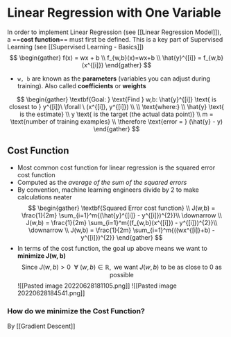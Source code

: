 # Linear Regression with One Variable
In order to implement Linear Regression (see [[Linear Regression Model]]), a ==**cost function**== must first be defined. This is a key part of Supervised Learning (see [[Supervised Learning - Basics]])
$$
\begin{gather}
f(x) = wx + b \\
f_{w,b}(x)=wx+b \\
\hat{y}^{[i]} = f_{w,b}(x^{[i]})
\end{gather}
$$
- `w, b` are known as the **parameters** (variables you can adjust during training). Also called **coefficients** or **weights**

$$
\begin{gather}
\textbf{Goal: } \text{Find } w,b: \hat{y}^{[i]} \text{ is closest to } y^{[i]}\ \forall \ (x^{[i]}, y^{[i]}) \\
\\ \text{where:} \\
\hat{y} \text{  is the estimate} \\
y \text{ is the target (the actual data point)} \\
m = \text{number of training examples} \\
\therefore \text{error = } (\hat{y} - y)
\end{gather}
$$
## Cost Function
- Most common cost function for linear regression is the squared error cost function
- Computed as the *average of the sum of the squared errors*
- By convention, machine learning engineers divide by 2 to make calculations neater
 $$
\begin{gather}
\textbf{Squared Error cost function} \\
J(w,b) = \frac{1}{2m} \sum_{i=1}^m{(\hat{y}^{[i]} - y^{[i]})^{2}}\\
\downarrow \\
J(w,b) = \frac{1}{2m} \sum_{i=1}^m{(f_{w,b}(x^{[i]}) - y^{[i]})^{2}}\\
\downarrow \\
J(w,b) = \frac{1}{2m} \sum_{i=1}^m{((wx^{[i]}+b) - y^{[i]})^{2}}
\end{gather}
$$
- In terms of the cost function, the goal up above means we want to **minimize J(w, b)**
$$
\text{Since } J(w,b) > 0 \ \ \forall \ (w,b) \in \mathbb{R}, \text{ we want } J(w,b) \text{ to be as close to 0 as possible}
$$ ![[Pasted image 20220628181105.png]]
![[Pasted image 20220628184541.png]]

### How do we minimize the Cost Function?
By [[Gradient Descent]]
